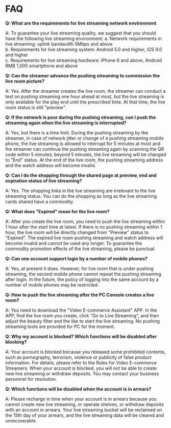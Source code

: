 # FAQ

**Q: What are the requirements for live streaming network environment**

A: To guarantee your live streaming quality, we suggest that you should have the following live streaming environment:
a. Network requirements in live streaming: uplink bandwidth 5Mbps and above  
b. Requirements for live streaming system: Android 5.0 and higher, iOS 9.0 and higher  
c. Requirements for live streaming hardware: iPhone 6 and above, Android RMB 1,000 smartphone and above

**Q: Can the streamer advance the pushing streaming to commission the live room picture?**

A: Yes. After the streamer creates the live room, the streamer can conduct a test on pushing streaming one hour ahead at most, but the live streaming is only available for the play end until the prescribed time. At that time, the live room status is still "preview".

**Q: If the network is poor during the pushing streaming, can I push the streaming again when the live streaming is interrupted?**

A: Yes, but there is a time limit. During the pushing streaming by the streamer, in case of network jitter or change of a pushing streaming mobile phone, the live streaming is allowed to interrupt for 5 minutes at most and the streamer can continue the pushing streaming again by scanning the QR code within 5 minutes; beyond 5 minutes, the live streaming will be changed to "End" status. At the end of the live room, the pushing streaming address and the watch address will become invalid.  

**Q: Can I do the shopping through the shared page at preview, end and expiration status of live streaming?**

A: Yes. The shopping links in the live streaming are irrelevant to the live streaming status. You can do the shopping as long as the live streaming cards shared have a commodity.  

**Q: What does "Expired" mean for the live room?**

A: After you create the live room, you need to push the live streaming within 1 hour after the start time at latest. If there is no pushing streaming within 1 hour, the live room will be directly changed from "Preview" status to "Expired". The expired live room pushing streaming and watch address will become invalid and cannot be used any longer. To guarantee the commodity promotion effects of the live streaming, please be punctual.  
 
**Q: Can one account support login by a number of mobile phones?**

A: Yes, at present it does. However, for live room that is under pushing streaming, the second mobile phone cannot repeat the pushing streaming after login. In the future, the policy of logging into the same account by a number of mobile phones may be restricted.  

**Q: How to push the live streaming after the PC Console creates a live room?**

A: You need to download the "Video E-commerce Assistant" APP. In the APP, find the live room you create, click "Go to Live Streaming", and then adjust the beauty filter and the like to start the live streaming. No pushing streaming tools are provided for PC for the moment.  
    
**Q: Why my account is blocked? Which functions will be disabled after blocking?**

A: Your account is blocked because you released some prohibited contents, such as pornography, terrorism, violence or publicity of false product information. For details, please refer to the Rules for Video E-commerce Streamers. When your account is blocked, you will not be able to create new live streaming or withdraw deposits. You may contact your business personnel for resolution.  
  
**Q: Which functions will be disabled when the account is in arrears?**

A: Please recharge in time when your account is in arrears because you cannot create new live streaming, or operate shelves, or withdraw deposits with an account in arrears. Your live streaming bucket will be reclaimed on the 15th day of your arrears, and the live streaming data will be cleared and unrecoverable.  

